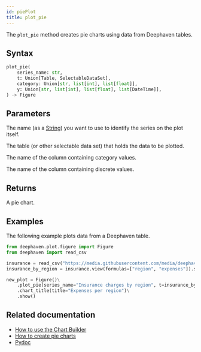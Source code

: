 ```yaml
---
id: piePlot
title: plot_pie
---
```


The `plot_pie` method creates pie charts using data from Deephaven tables.

## Syntax

```python syntax
plot_pie(
    series_name: str,
    t: Union[Table, SelectableDataSet],
    category: Union[str, list[int], list[float]],
    y: Union[str, list[int], list[float], list[DateTime]],
) -> Figure
```

## Parameters

<ParamTable>
<Param name="series_name" type="str">

The name (as a [String](../query-language/types/strings.md)) you want to use to identify the series on the plot itself.

</Param>
<Param name="t" type="Union[Table, SelectableDataSet]">

The table (or other selectable data set) that holds the data to be plotted.

</Param>
<Param name="category" type="Union[str, list[str], list[int], list[float]]">

The name of the column containing category values.

</Param>
<Param name="y" type="Union[str, list[int], list[float], list[DateTime]]">

The name of the column containing discrete values.

</Param>
</ParamTable>

## Returns

A pie chart.

## Examples

The following example plots data from a Deephaven table.

```python order=new_plot,insurance,insurance_by_region
from deephaven.plot.figure import Figure
from deephaven import read_csv

insurance = read_csv("https://media.githubusercontent.com/media/deephaven/examples/main/Insurance/csv/insurance.csv")
insurance_by_region = insurance.view(formulas=["region", "expenses"]).sum_by(["region"])

new_plot = Figure()\
    .plot_pie(series_name="Insurance charges by region", t=insurance_by_region, category="region", y="expenses")\
    .chart_title(title="Expenses per region")\
    .show()
```

## Related documentation

- [How to use the Chart Builder](../../how-to-guides/user-interface/chart-builder.md)
- [How to create pie charts](../../how-to-guides/plotting/pie.md)
- [Pydoc](https://deephaven.io/core/pydoc/code/deephaven.plot.figure.html#deephaven.plot.figure.Figure.plot_pie)

